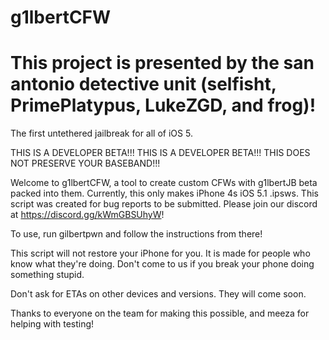 # g1lbertCFW
# This project is presented by the san antonio detective unit (selfisht, PrimePlatypus, LukeZGD, and frog)!

The first untethered jailbreak for all of iOS 5.

THIS IS A DEVELOPER BETA!!! THIS IS A DEVELOPER BETA!!!
THIS DOES NOT PRESERVE YOUR BASEBAND!!!

Welcome to g1lbertCFW, a tool to create custom CFWs with g1lbertJB beta packed into them. Currently, this only makes iPhone 4s iOS 5.1 .ipsws.
This script was created for bug reports to be submitted. Please join our discord at https://discord.gg/kWmGBSUhyW!

To use, run gilbertpwn and follow the instructions from there!

This script will not restore your iPhone for you. It is made for people who know what they're doing. Don't come to us if you break your phone doing something stupid.

Don't ask for ETAs on other devices and versions. They will come soon.

Thanks to everyone on the team for making this possible, and meeza for helping with testing!
